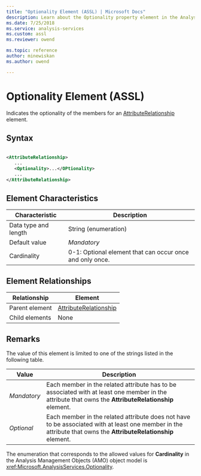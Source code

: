 ```yaml
---
title: "Optionality Element (ASSL) | Microsoft Docs"
description: Learn about the Optionality property element in the Analysis Services Scripting Language (ASSL) schema.
ms.date: 7/25/2018
ms.service: analysis-services
ms.custom: assl
ms.reviewer: owend

ms.topic: reference
author: minewiskan
ms.author: owend

---
```

# Optionality Element (ASSL)

  Indicates the optionality of the members for an [AttributeRelationship](../objects/attributerelationship-element-assl.md) element.  
  
## Syntax  
  
```xml  
  
<AttributeRelationship>  
   ...  
   <Optionality>...</OPtionality>  
   ...  
</AttributeRelationship>  
```  
  
## Element Characteristics  
  
|Characteristic|Description|  
|--------------------|-----------------|  
|Data type and length|String (enumeration)|  
|Default value|*Mandatory*|  
|Cardinality|0-1: Optional element that can occur once and only once.|  
  
## Element Relationships  
  
|Relationship|Element|  
|------------------|-------------|  
|Parent element|[AttributeRelationship](../objects/attributerelationship-element-assl.md)|  
|Child elements|None|  
  
## Remarks  
 The value of this element is limited to one of the strings listed in the following table.  
  
|Value|Description|  
|-----------|-----------------|  
|*Mandatory*|Each member in the related attribute has to be associated with at least one member in the attribute that owns the **AttributeRelationship** element.|  
|*Optional*|Each member in the related attribute does not have to be associated with at least one member in the attribute that owns the **AttributeRelationship** element.|  
  
 The enumeration that corresponds to the allowed values for **Cardinality** in the Analysis Management Objects (AMO) object model is <xref:Microsoft.AnalysisServices.Optionality>.  

  
